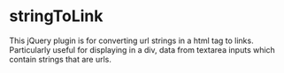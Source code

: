 # stringToLink
This jQuery plugin is for converting url strings in a html tag to links. Particularly useful for displaying in a div, data from textarea inputs which contain strings that are urls.
